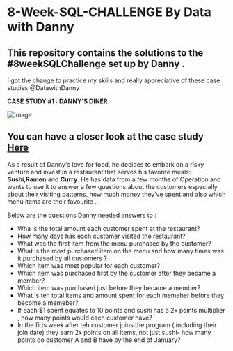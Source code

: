 # 8-Week-SQL-CHALLENGE By Data with Danny
## This repository contains the solutions to the #8weekSQLChallenge set up by Danny . 
I got the change to practice my skiils and really appreciative of these case studies @DatawithDanny

**CASE STUDY #1 : DANNY'S DINER**

![image](https://user-images.githubusercontent.com/94468487/186518250-6bca212f-c052-4b28-9c16-b8794c789d21.png)

## You can have a closer look at the case study [Here](https://8weeksqlchallenge.com/case-study-1/)
As a result of Danny's love for food, he decides to embark on a risky venture and invest in a restaurant
that serves his favorite meals: **Sushi**,**Ramen** and **Curry**. 
He has data from a few months of Operation and wants to use it to answer a few questions about the customers 
especially about their visiting patterns, how much money they’ve spent and also which menu items are their
favourite .

Below are the questions Danny needed answers to :
- Wha is the total amount each customer spent at the restaurant?
- How many days has each customer visited the restaurant?
- What was the first item from the menu purchased by the customer?
- What is the most purchased item on the menu and how many times was it purchased by all customers ?
- Which item was most popular for each customer?
- Which item was purchased first by the customer after they became a member?
- Which item was purchased just before they became a member?
- What is teh total items and amount spent for each memeber before they become a memeber?
- If each $1 spent equates to 10 points and sushi has a 2x points multiplier , how many points would each customer have?
- In the firts week after teh customer joins the program ( including their join date) they earn 2x points on all items, not just sushi- how many points do customer A and B have by the end of January?

